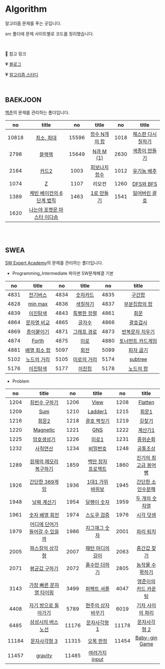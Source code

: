 # Algorithm

알고리즘 문제를 푸는 곳입니다.

src 폴더에 문제 사이트별로 코드를 정리했습니다.

<br>

👻 참고 링크

💗 [블로그](https://jennnn.tistory.com/category/algorithm)

💗 [알고리즘 스터디](https://github.com/ssabum/algorithm_study)

<br>

## BAEKJOON

[백준](https://www.acmicpc.net/)의 문제를 관리하는 폴더입니다.

|  no   |                      title                       |  no   |                 title                  |  no  |                  title                  |
| :---: | :----------------------------------------------: | :---: | :------------------------------------: | :--: | :-------------------------------------: |
| 10818 |       [최소, 최대](src/baekjoon/10818.py)        | 15596 | [정수 N개의 합](src/baekjoon/15596.py) | 1018 | [체스판 다시 칠하기](src/baekjoon/1018) |
| 2798  |           [블랙잭](src/baekjoon/2798)            | 15649 |    [N과 M (1)](src/baekjoon/15649)     | 2630 |   [색종이 만들기](src/baekjoon/2630)    |
| 2164  |            [카드2](src/baekjoon/2164)            | 1003  |   [피보나치 함수](src/baekjoon/1003)   | 1012 |    [유기농 배추](src/baekjoon/1012)     |
| 1074  |              [Z](src/baekjoon/1074)              | 1107  |                 리모컨                 | 1260 |     [DFS와 BFS](src/baekjoon/1260)      |
| 1389  |  [케빈 베이컨의 6단계 법칙](src/baekjoon/1389)   | 1463  |    [1로 만들기](src/baekjoon/1463)     | 1541 |   [잃어버린 괄호](src/baekjoon/1541)    |
| 1620  | [나는야 포켓몬 마스터 이다솜](src/baekjoon/1620) |       |                                        |      |                                         |

<br><br>

## SWEA

[SW Expert Academy](https://swexpertacademy.com/main/main.do)의 문제를 관리하는 폴더입니다.

- Programming_Intermediate  파이썬 SW문제해결 기본

|  no  |                            title                             |  no  |                          title                           |  no  |                            title                             |
| :--: | :----------------------------------------------------------: | :--: | :------------------------------------------------------: | :--: | :----------------------------------------------------------: |
| 4831 |   [전기버스](src/swea/Programming_Intermediate/List1/4831)   | 4834 | [숫자카드](src/swea/Programming_Intermediate/List1/4834) | 4835 |    [구간합](src/swea/Programming_Intermediate/List1/4835)    |
| 4828 |      [min max](src/swea/Programming_Intermediate/List1)      | 4836 |   [색칠하기](src/swea/Programming_Intermediate/List2)    | 4837 |   [부분집합의 합](src/swea/Programming_Intermediate/List2)   |
| 4839 |     [이진탐색](src/swea/Programming_Intermediate/List2)      | 4843 |  [특별한 정렬](src/swea/Programming_Intermediate/List2)  | 4861 |    [회문](src/swea/Programming_Intermediate/String/4861)     |
| 4864 | [문자열 비교](src/swea/Programming_Intermediate/String/4864) | 4865 |    [글자수](src/swea/Programming_Intermediate/String)    | 4866 |     [괄호검사](src/swea/Programming_Intermediate/Stack1)     |
| 4869 |    [종이붙이기](src/swea/Programming_Intermediate/Stack1)    | 4871 | [그래프 경로](src/swea/Programming_Intermediate/Stack1)  | 4873 | [반복문자 지우기](src/swea/Programming_Intermediate/Stack1)  |
| 4874 |      [Forth](src/swea/Programming_Intermediate/Stack2)       | 4875 |     [미로](src/swea/Programming_Intermediate/Stack2)     | 4880 | [토너먼트 카드게임](src/swea/Programming_Intermediate/Stack2) |
| 4881 |   [배열 최소 합](src/swea/Programming_Intermediate/Stack2)   | 5097 |     [회전](src/swea/Programming_Intermediate/Queue)      | 5099 |     [피자 굽기](src/swea/Programming_Intermediate/Queue)     |
| 5102 |    [노드의 거리](src/swea/Programming_Intermediate/Queue)    | 5105 |  [미로의 거리](src/swea/Programming_Intermediate/Queue)  | 5174 |      [subtree](src/swea/Programming_Intermediate/Tree)       |
| 5176 |      [이진탐색](src/swea/Programming_Intermediate/Tree)      | 5177 |     [이진힙](src/swea/Programming_Intermediate/Tree)     | 5178 |     [노드의 합](src/swea/Programming_Intermediate/Tree)      |

- Problem

|  no   |                       title                        |  no   |                 title                  |  no   |                 title                 |
| :---: | :------------------------------------------------: | :---: | :------------------------------------: | :---: | :-----------------------------------: |
| 1204  |         [최빈수 구하기](src/swea/1204.py)          | 1206  |        [View](src/swea/1206.py)        | 1208  |       [Flatten](src/swea/1208)        |
| 1209  |              [Sum](src/swea/1209.py)               | 1210  |        [Ladder1](src/swea/1210)        | 1215  |       [회문1](src/swea/1215.py)       |
| 1216  |             [회문2](src/swea/1216.py)              | 1218  |    [괄호 짝짓기](src/swea/1218.py)     | 1219  |        [길찾기](src/swea/1219)        |
| 1220  |            [Magnetic](src/swea/1220.py)            | 1221  |          [GNS](src/swea/1221)          | 1222  |      [계산기1](src/swea/1222.py)      |
| 1225  |            [암호생성기](src/swea/1225)             | 1226  |       [미로1](src/swea/1226.py)        | 1231  |       [중위순회](src/swea/1231)       |
| 1232  |            [사칙연산](src/swea/1232.py)            | 1234  |      [비밀번호](src/swea/1234.py)      | 1248  |     [공통조상](src/swea/1248.py)      |
| 1289  |     [원재의 메모리 복구하기](src/swea/1289.py)     | 1859  | [백만 장자 프로젝트](src/swea/1859.py) | 1860  | [진기의 최고급 붕어빵](src/swea/1860) |
| 1926  |         [간단한 369게임](src/swea/1926.py)         | 1936  |  [1대1 가위바위보](src/swea/1936.py)   | 1945  |  [간단한 소인수분해](src/swea/1945)   |
| 1948  |            [날짜 계산기](src/swea/1948)            | 1954  |      [달팽이 숫자](src/swea/1954)      | 1959  |    [두 개의 숫자열](src/swea/1959)    |
| 1961  |         [숫자 배열 회전](src/swea/1961.py)         | 1974  |    [스도쿠 검증](src/swea/1974.py)     | 1976  |     [시각 덧셈](src/swea/1976.py)     |
| 1979  | [어디에 단어가 들어갈 수 있을까](src/swea/1979.py) | 1986  |   [지그재그 숫자](src/swea/1986.py)    | 2001  |     [파리 퇴치](src/swea/2001.py)     |
| 2005  |        [파스칼의 삼각형](src/swea/2005.py)         | 2007  |   [패턴 마디의 길이](src/swea/2007)    | 2063  |    [중간값 찾기](src/swea/2063.py)    |
| 2071  |         [평균값 구하기](src/swea/2071.py)          | 2072  |   [홀수만 더하기](src/swea/2072.py)    | 2805  |  [농작물 수확하기](src/swea/2805.py)  |
| 3143  |      [가장 빠른 문자열 타이핑](src/swea/3143)      | 3499  |      [퍼펙트 셔플](src/swea/3499)      | 4047  | [영준이의 카드 카운팅](src/swea/4047) |
| 4408  |      [자기 방으로 돌아가기](src/swea/4408.py)      | 5789  | [현주의 상자 바꾸기](src/swea/5789.py) | 6019  | [기차 사이의 파리](src/swea/6019.py)  |
| 6485  |       [삼성시의 버스 노선](src/swea/6485.py)       | 11176 |   [문자사각형 1](src/swea/11176.py)    | 11178 |   [문자사각형 2](src/swea/11178.py)   |
| 11184 |         [문자사각형 3](src/swea/11184.py)          | 11315 |     [오목 판정](src/swea/11315.py)     | 11454 |    [Baby-gin Game](src/swea/11454)    |
| 11457 |            [gravity](src/swea/11457.py)            | 11485 |  [여러가지 input](src/swea/11485.py)   |       |                                       |


